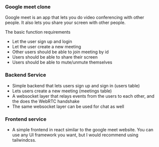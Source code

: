 ### Google meet clone
Google meet is an app that lets you do video conferencing with other people. It also lets you share your screen with other people.

The basic function requirements
- Let the user sign up and login
- Let the user create a new meeting
- Other users should be able to join meeting by id
- Users should be able to share their screen
- Users should be able to mute/unmute themselves

### Backend Service
- Simple backend that lets users sign up and sign in (users table)
- Lets users create a new meeting (meetings table)
- A websocket layer that relays events from the users to each other, and the does the WebRTC handshake
- The same websocket layer can be used for chat as well

### Frontend service
- A simple frontend in react similar to the google meet website. You can use any UI framework you want, but I would recommend using tailwindcss.
